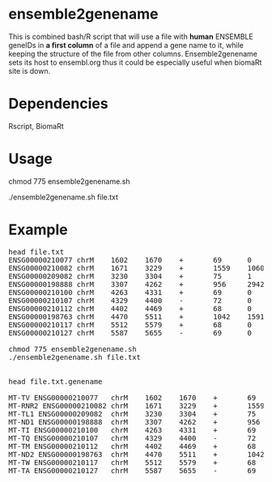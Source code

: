 # ensemble2genename

This is combined bash/R script that will use a file with **human** ENSEMBLE geneIDs in **a first column** of a file and append a gene name to it, while keeping the structure of the file from  other columns. Ensemble2genename sets its host to ensembl.org thus it could be especially useful when biomaRt site is down.


# Dependencies
Rscript, BiomaRt

# Usage
chmod 775 ensemble2genename.sh

./ensemble2genename.sh file.txt

# Example

<pre>
head file.txt
ENSG00000210077 chrM    1602    1670    +       69      0
ENSG00000210082 chrM    1671    3229    +       1559    106043
ENSG00000209082 chrM    3230    3304    +       75      1
ENSG00000198888 chrM    3307    4262    +       956     29426
ENSG00000210100 chrM    4263    4331    +       69      0
ENSG00000210107 chrM    4329    4400    -       72      0
ENSG00000210112 chrM    4402    4469    +       68      0
ENSG00000198763 chrM    4470    5511    +       1042    15914
ENSG00000210117 chrM    5512    5579    +       68      0
ENSG00000210127 chrM    5587    5655    -       69      0

chmod 775 ensemble2genename.sh
./ensemble2genename.sh file.txt


head file.txt.genename

MT-TV ENSG00000210077   chrM    1602    1670    +       69      0
MT-RNR2 ENSG00000210082 chrM    1671    3229    +       1559    106043
MT-TL1 ENSG00000209082  chrM    3230    3304    +       75      1
MT-ND1 ENSG00000198888  chrM    3307    4262    +       956     29426
MT-TI ENSG00000210100   chrM    4263    4331    +       69      0
MT-TQ ENSG00000210107   chrM    4329    4400    -       72      0
MT-TM ENSG00000210112   chrM    4402    4469    +       68      0
MT-ND2 ENSG00000198763  chrM    4470    5511    +       1042    15914
MT-TW ENSG00000210117   chrM    5512    5579    +       68      0
MT-TA ENSG00000210127   chrM    5587    5655    -       69      0
